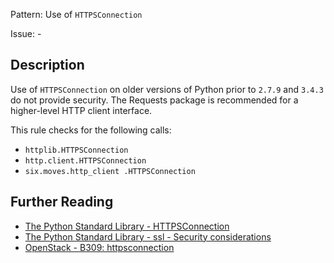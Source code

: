 Pattern: Use of `HTTPSConnection`

Issue: -

## Description

Use of `HTTPSConnection` on older versions of Python prior to `2.7.9` and `3.4.3` do not provide security. The Requests package is recommended for a higher-level HTTP client interface.

This rule checks for the following calls:

  - `httplib.HTTPSConnection`
  - `http.client.HTTPSConnection`
  - `six.moves.http_client .HTTPSConnection`

## Further Reading

* [The Python Standard Library - HTTPSConnection](https://docs.python.org/2/library/httplib.html#httplib.HTTPSConnection)
* [The Python Standard Library - ssl - Security considerations](https://docs.python.org/2/library/ssl.html#ssl-security)
* [OpenStack - B309: httpsconnection](https://docs.openstack.org/developer/bandit/api/bandit.blacklists.html#b309-httpsconnection)
